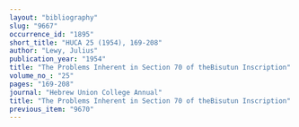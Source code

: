 ```yaml
---
layout: "bibliography"
slug: "9667"
occurrence_id: "1895"
short_title: "HUCA 25 (1954), 169-208"
author: "Lewy, Julius"
publication_year: "1954"
title: "The Problems Inherent in Section 70 of theBisutun Inscription"
volume_no_: "25"
pages: "169-208"
journal: "Hebrew Union College Annual"
title: "The Problems Inherent in Section 70 of theBisutun Inscription"
previous_item: "9670"
---
```

